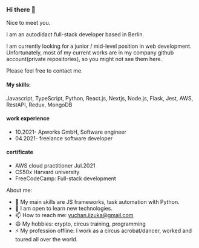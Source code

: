 ### Hi there 👋

Nice to meet you. 

I am an autodidact full-stack developer based in Berlin.

I am currently looking for a junior / mid-level position in web development. Unfortunately, most of my current works are in my company github account(private repositories), so you might not see them here. 

Please feel free to contact me.

#### My skills:
Javascript, TypeScript, Python, React.js, Nextjs, Node.js, Flask, Jest, AWS, RestAPI, Redux, MongoDB

#### work experience
- 10.2021- Apworks GmbH, Software engineer
- 04.2021- freelance software developer

#### certificate

- AWS cloud practitioner Jul.2021
- CS50x Harvard university
- FreeCodeCamp: Full-stack development


About me:

- 🔭 My main skills are JS frameworks, task automation with Python.
- 👯 I am open to learn new technologies.
- 📫 How to reach me: yuchan.iizuka@gmail.com
- 😄 My hobbies: crypto, circus training, programming 
- ⚡ My profession offline: I work as a circus acrobat/dancer, worked and toured all over the world. 



